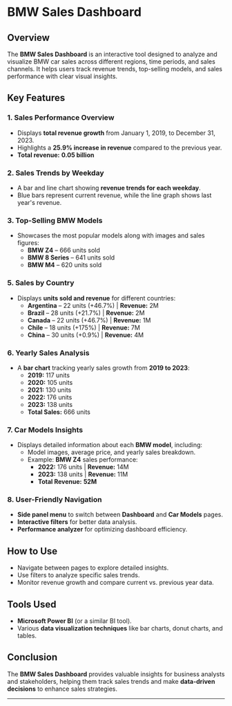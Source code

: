 

# **BMW Sales Dashboard**  

## **Overview**  
The **BMW Sales Dashboard** is an interactive tool designed to analyze and visualize BMW car sales across different regions, time periods, and sales channels. It helps users track revenue trends, top-selling models, and sales performance with clear visual insights.  

## **Key Features**  

### **1. Sales Performance Overview**  
- Displays **total revenue growth** from January 1, 2019, to December 31, 2023.  
- Highlights a **25.9% increase in revenue** compared to the previous year.  
- **Total revenue:** **0.05 billion**  

### **2. Sales Trends by Weekday**  
- A bar and line chart showing **revenue trends for each weekday**.  
- Blue bars represent current revenue, while the line graph shows last year's revenue.  

### **3. Top-Selling BMW Models**  
- Showcases the most popular models along with images and sales figures:  
  - **BMW Z4** – 666 units sold  
  - **BMW 8 Series** – 641 units sold  
  - **BMW M4** – 620 units sold    

### **5. Sales by Country**  
- Displays **units sold and revenue** for different countries:  
  - **Argentina** – 22 units (+46.7%) | **Revenue:** 2M  
  - **Brazil** – 28 units (+21.7%) | **Revenue:** 2M  
  - **Canada** – 22 units (+46.7%) | **Revenue:** 1M  
  - **Chile** – 18 units (+175%) | **Revenue:** 7M  
  - **China** – 30 units (+0.9%) | **Revenue:** 4M  

### **6. Yearly Sales Analysis**  
- A **bar chart** tracking yearly sales growth from **2019 to 2023**:  
  - **2019:** 117 units  
  - **2020:** 105 units  
  - **2021:** 130 units  
  - **2022:** 176 units  
  - **2023:** 138 units  
  - **Total Sales:** 666 units  

### **7. Car Models Insights**  
- Displays detailed information about each **BMW model**, including:  
  - Model images, average price, and yearly sales breakdown.  
  - Example: **BMW Z4** sales performance:  
    - **2022:** 176 units | **Revenue:** 14M  
    - **2023:** 138 units | **Revenue:** 11M  
    - **Total Revenue:** **52M**  

### **8. User-Friendly Navigation**  
- **Side panel menu** to switch between **Dashboard** and **Car Models** pages.  
- **Interactive filters** for better data analysis.  
- **Performance analyzer** for optimizing dashboard efficiency.  

## **How to Use**  
- Navigate between pages to explore detailed insights.  
- Use filters to analyze specific sales trends.  
- Monitor revenue growth and compare current vs. previous year data.  

## **Tools Used**  
- **Microsoft Power BI** (or a similar BI tool).  
- Various **data visualization techniques** like bar charts, donut charts, and tables.  

## **Conclusion**  
The **BMW Sales Dashboard** provides valuable insights for business analysts and stakeholders, helping them track sales trends and make **data-driven decisions** to enhance sales strategies.  

---

